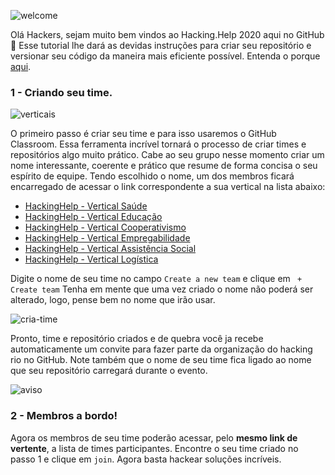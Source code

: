 ![welcome](https://raw.githubusercontent.com/hackingrio/welcome/master/assets/welcome.png)
  
  Olá Hackers, sejam muito bem vindos ao Hacking.Help 2020 aqui no GitHub :tada:
  Esse tutorial lhe dará as devidas instruções para criar seu repositório e versionar seu código da maneira mais eficiente possível.
  Entenda o porque [aqui](https://github.com/hackingrio/welcome/blob/master/assets/porque.md).

  ### 1 - Criando seu time.
  
![verticais](https://raw.githubusercontent.com/hackingrio/welcome/master/assets/03.png)

  O primeiro passo é criar seu time e para isso usaremos o GitHub Classroom. Essa ferramenta incrível tornará o processo de criar times e repositórios algo muito prático. Cabe ao seu grupo nesse momento criar um nome interessante, coerente e prático que resume de forma concisa o seu espírito de equipe.
  Tendo escolhido o nome, um dos membros ficará encarregado de acessar o link correspondente a sua vertical na lista abaixo:

  - [HackingHelp - Vertical Saúde](https://classroom.github.com/g/uYKl841n)
  - [HackingHelp - Vertical Educação](https://classroom.github.com/g/KFIP6RHQ)
  - [HackingHelp - Vertical Cooperativismo](https://classroom.github.com/g/L_vxXoJX)
  - [HackingHelp - Vertical Empregabilidade](https://classroom.github.com/g/hxhdq3KR)
  - [HackingHelp - Vertical Assistência Social](https://classroom.github.com/g/D61QpKUZ)
  - [HackingHelp - Vertical Logística](https://classroom.github.com/g/QFhaFvn1)        
 
  Digite o nome de seu time no campo `Create a new team` e clique em ` + Create team`
Tenha em mente que uma vez criado o nome não poderá ser alterado, logo, pense bem no nome que irão usar.

![cria-time](https://raw.githubusercontent.com/hackingrio/welcome/master/assets/00.png)

  Pronto, time e repositório criados e de quebra você ja recebe automaticamente um convite para fazer parte da organização do hacking rio no GitHub. Note também que o nome de seu time fica ligado ao nome que seu repositório carregará durante o evento.
  
![aviso](https://github.com/hackingrio/welcome/blob/master/assets/02.png)

  ### 2 - Membros a bordo!

  Agora os membros de seu time poderão acessar, pelo **mesmo link de vertente**, a lista de times participantes. Encontre o seu time criado no passo 1 e clique em `join`. Agora basta hackear soluções incríveis.
